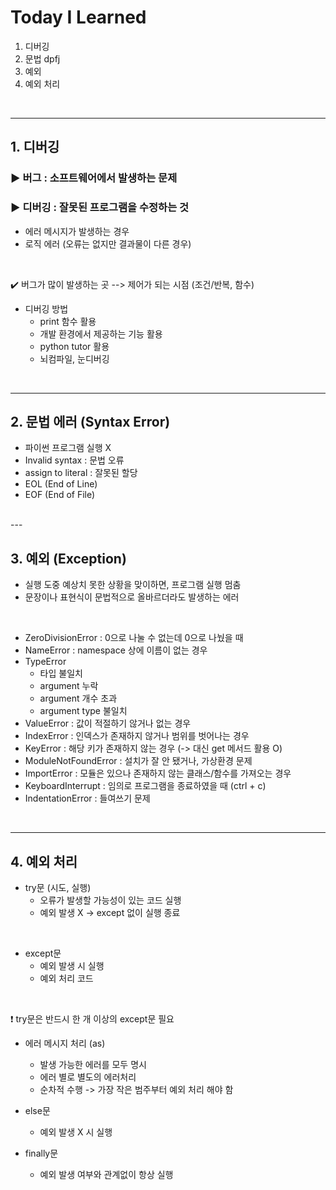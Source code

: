 # Today I Learned
1. 디버깅
2. 문법 dpfj
3. 예외
4. 예외 처리



<br/>

---
## 1. 디버깅
### ▶️ 버그 : 소프트웨어에서 발생하는 문제
### ▶️ 디버깅 : 잘못된 프로그램을 수정하는 것
- 에러 메시지가 발생하는 경우
- 로직 에러 (오류는 없지만 결과물이 다른 경우)
<br/>

✔️ 버그가 많이 발생하는 곳 --> 제어가 되는 시점 (조건/반복, 함수)
<br/>
  
- 디버깅 방법
  - print 함수 활용
  - 개발 환경에서 제공하는 기능 활용
  - python tutor 활용
  - 뇌컴파일, 눈디버깅

<br/>

---
## 2. 문법 에러 (Syntax Error)
- 파이썬 프로그램 실행 X
- Invalid syntax : 문법 오류
- assign to literal : 잘못된 할당
- EOL (End of Line)
- EOF (End of File)

<br/>
---

## 3. 예외 (Exception)
- 실행 도중 예상치 못한 상황을 맞이하면, 프로그램 실행 멈춤
- 문장이나 표현식이 문법적으로 올바르더라도 발생하는 에러
<br/>

- ZeroDivisionError : 0으로 나눌 수 없는데 0으로 나눴을 때
- NameError : namespace 상에 이름이 없는 경우
- TypeError
  - 타입 불일치
  - argument 누락
  - argument 개수 초과
  - argument type 불일치
- ValueError : 값이 적절하기 않거나 없는 경우
- IndexError : 인덱스가 존재하지 않거나 범위를 벗어나는 경우
- KeyError : 해당 키가 존재하지 않는 경우 (-> 대신 get 메서드 활용 O)
- ModuleNotFoundError : 설치가 잘 안 됐거나, 가상환경 문제
- ImportError : 모듈은 있으나 존재하지 않는 클래스/함수를 가져오는 경우
- KeyboardInterrupt : 임의로 프로그램을 종료하였을 때 (ctrl + c)
- IndentationError : 들여쓰기 문제

<br/>

---

## 4. 예외 처리

- try문 (시도, 실행)
  - 오류가 발생할 가능성이 있는 코드 실행
  - 예외 발생 X -> except 없이 실행 종료
<br/>

- except문
  - 예외 발생 시 실행
  - 예외 처리 코드
<br/>

❗ try문은 반드시 한 개 이상의 except문 필요
<br/>

- 에러 메시지 처리 (as)
  - 발생 가능한 에러를 모두 명시
  - 에러 별로 별도의 에러처리
  - 순차적 수행 -> 가장 작은 범주부터 예외 처리 해야 함

- else문
  - 예외 발생 X 시 실행

- finally문
  - 예외 발생 여부와 관계없이 항상 실행


